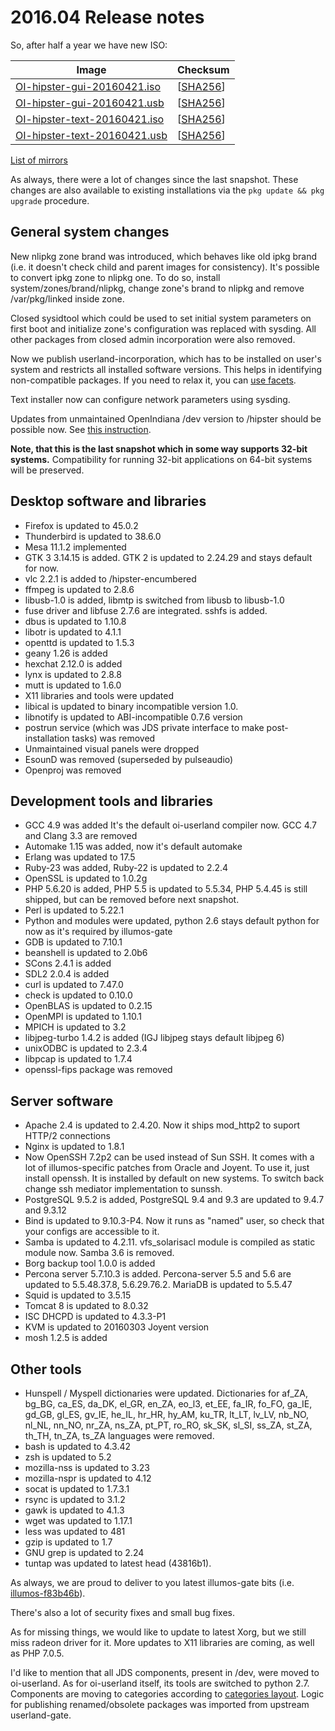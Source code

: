 <!--

The contents of this Documentation are subject to the Public Documentation License Version 1.01
(the "License"); you may only use this Documentation if you comply with the terms of this License.
A copy of the License is available at http://illumos.org/license/PDL.

The Original Documentation is _________________.

The Initial Writer of the Original Documentation is Alexander Pyhalov Copyright (C) 2016.
All Rights Reserved. (Initial Writer contact(s):________________[Insert hyperlink/alias]).

Contributor(s):   Aurelien Larcher, Ken Mays, Marcel Telka, Nikola M.

Portions created by Aurelien Larcher are Copyright (C) 2017.
Portions created by Ken Mays are Copyright (C) 2016.
Portions created by Marcel Telka are Copyright (C) 2016.
Portions created by Nikola M. are Copyright (C) 2016.

Portions created by ______ are Copyright (C)_________[Insert year(s)].
All Rights Reserved. (Contributor contact(s):________________[Insert hyperlink/alias]).

-->

# 2016.04 Release notes

So, after half a year we have new ISO:

Image                |      Checksum
-------------------- | -----------------
[OI-hipster-gui-20160421.iso](http://dlc.openindiana.org/isos/hipster/20160421/OI-hipster-gui-20160421.iso) | \[[SHA256](http://dlc.openindiana.org/isos/hipster/20160421/OI-hipster-gui-20160421.iso.sha256sum)\]
[OI-hipster-gui-20160421.usb](http://dlc.openindiana.org/isos/hipster/20160421/OI-hipster-gui-20160421.usb) | \[[SHA256](http://dlc.openindiana.org/isos/hipster/20160421/OI-hipster-gui-20160421.usb.sha256sum)\]
[OI-hipster-text-20160421.iso](http://dlc.openindiana.org/isos/hipster/20160421/OI-hipster-text-20160421.iso) | \[[SHA256](http://dlc.openindiana.org/isos/hipster/20160421/OI-hipster-text-20160421.iso.sha256sum)\]
[OI-hipster-text-20160421.usb](http://dlc.openindiana.org/isos/hipster/20160421/OI-hipster-text-20160421.usb) | \[[SHA256](http://dlc.openindiana.org/isos/hipster/20160421/OI-hipster-text-20160421.usb.sha256sum)\]

[List of mirrors](../handbook/openindiana-download-mirrors.md)

As always, there were a lot of changes since the last snapshot. These changes are also available to existing installations via the `pkg update && pkg upgrade` procedure.

## General system changes

New nlipkg zone brand was introduced, which behaves like old ipkg brand (i.e. it doesn't check child and parent images for consistency). It's possible to convert ipkg zone to nlipkg one. To do so, install system/zones/brand/nlipkg, change zone's brand to nlipkg and remove /var/pkg/linked inside zone.

Closed sysidtool which could be used to set initial system parameters on first boot and initialize zone's configuration  was replaced with sysding. All other packages from closed admin incorporation were also removed.

Now we publish userland-incorporation, which has to be installed on user's system and restricts all installed software versions. This helps in identifying non-compatible packages. If you need to relax it, you can [use facets](https://alp-notes.blogspot.ru/2015/10/userland-incorporation-in-openindiana.html).

Text installer now can configure network parameters using sysding.

Updates from unmaintained OpenIndiana /dev version to /hipster should be possible now. See [this instruction](../handbook/getting-started.md#updating-openindiana-dev-to-hipster).

**Note, that this is the last snapshot which in some way supports 32-bit systems.**
Compatibility for running 32-bit applications on 64-bit systems will be preserved.

## Desktop software and libraries

* Firefox is updated to 45.0.2
* Thunderbird is updated to 38.6.0
* Mesa 11.1.2 implemented
* GTK 3 3.14.15 is added. GTK 2 is updated to 2.24.29 and stays default for now.
* vlc 2.2.1 is added to /hipster-encumbered
* ffmpeg is updated to 2.8.6
* libusb-1.0 is added, libmtp is switched from libusb to libusb-1.0
* fuse driver and libfuse 2.7.6 are integrated. sshfs is added.
* dbus is updated to 1.10.8
* libotr is updated to 4.1.1
* openttd is updated to 1.5.3
* geany 1.26 is added
* hexchat 2.12.0 is added
* lynx is updated to 2.8.8
* mutt is updated to 1.6.0
* X11 libraries and tools were updated
* libical is updated to binary incompatible version 1.0.
* libnotify is updated to ABI-incompatible 0.7.6 version
* postrun service (which was JDS private interface to make post-installation tasks) was removed
* Unmaintained visual panels were dropped
* EsounD was removed (superseded by pulseaudio)
* Openproj was removed

## Development tools and libraries

* GCC 4.9 was added It's the default oi-userland compiler now. GCC 4.7 and Clang 3.3 are removed
* Automake 1.15 was added, now it's default automake
* Erlang was updated to 17.5
* Ruby-23 was added, Ruby-22 is updated to 2.2.4
* OpenSSL is updated to 1.0.2g
* PHP 5.6.20 is added, PHP 5.5 is updated to 5.5.34, PHP 5.4.45 is still shipped, but can be removed before next snapshot.
* Perl is updated to 5.22.1
* Python and modules were updated, python 2.6 stays default python for now as it's required by illumos-gate
* GDB is updated to 7.10.1
* beanshell is updated to 2.0b6
* SCons 2.4.1 is added
* SDL2 2.0.4 is added
* curl is updated to 7.47.0
* check is updated to 0.10.0
* OpenBLAS is updated to 0.2.15
* OpenMPI is updated to 1.10.1
* MPICH is updated to 3.2
* libjpeg-turbo 1.4.2 is added (IGJ libjpeg stays default libjpeg 6)
* unixODBC is updated to 2.3.4
* libpcap is updated to 1.7.4
* openssl-fips package was removed

## Server software

* Apache 2.4 is updated to 2.4.20. Now it ships mod_http2 to suport HTTP/2 connections
* Nginx is updated to 1.8.1
* Now OpenSSH 7.2p2 can be used instead of Sun SSH. It comes with a lot of illumos-specific patches from Oracle and Joyent. To use it, just install openssh. It is installed by default on new systems. To switch back change ssh mediator implementation to sunssh.
* PostgreSQL 9.5.2 is added, PostgreSQL 9.4 and 9.3 are updated to 9.4.7 and 9.3.12
* Bind is updated to 9.10.3-P4. Now it runs as "named" user, so check that your configs are accessible to it.
* Samba is updated to 4.2.11. vfs_solarisacl module is compiled as static module now. Samba 3.6 is removed.
* Borg backup tool 1.0.0 is added
* Percona server 5.7.10.3 is added. Percona-server 5.5 and 5.6 are updated to 5.5.48.37.8, 5.6.29.76.2. MariaDB is updated to 5.5.47
* Squid is updated to 3.5.15
* Tomcat 8 is updated to 8.0.32
* ISC DHCPD is updated to 4.3.3-P1
* KVM is updated to 20160303 Joyent version
* mosh 1.2.5 is added

## Other tools

* Hunspell / Myspell dictionaries were updated. Dictionaries for af_ZA, bg_BG, ca_ES, da_DK, el_GR, en_ZA, eo_l3, et_EE, fa_IR, fo_FO, ga_IE, gd_GB, gl_ES, gv_IE, he_IL, hr_HR, hy_AM, ku_TR, lt_LT, lv_LV, nb_NO, nl_NL, nn_NO, nr_ZA, ns_ZA, pt_PT, ro_RO, sk_SK, sl_SI, ss_ZA, st_ZA, th_TH, tn_ZA, ts_ZA languages were removed.
* bash is updated to 4.3.42
* zsh is updated to 5.2
* mozilla-nss is updated to 3.23
* mozilla-nspr is updated to 4.12
* socat is updated to 1.7.3.1
* rsync is updated to 3.1.2
* gawk is updated to 4.1.3
* wget was updated to 1.17.1
* less was updated to 481
* gzip is updated to 1.7
* GNU grep is updated to 2.24
* tuntap was updated to latest head (43816b1).

As always, we are proud to deliver to you latest illumos-gate bits (i.e. [illumos-f83b46b](https://github.com/illumos/illumos-gate/commit/f83b46baf98d276f5f84fa84c8b461f412ac1f5e)).

There's also a lot of security fixes and small bug fixes.

As for missing things, we would like to update to latest Xorg, but we still miss radeon driver for it.
More updates to X11 libraries are coming, as well as PHP 7.0.5.

I'd like to mention that all JDS components, present in /dev, were moved to oi-userland.
As for oi-userland itself, its tools are switched to python 2.7.
Components are moving to categories according to [categories layout](https://github.com/OpenIndiana/oi-userland/blob/oi/hipster/doc/categories-layout.md).
Logic for publishing renamed/obsolete packages was imported from upstream userland-gate.
